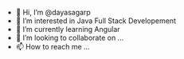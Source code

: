 - 👋 Hi, I’m @dayasagarp
- 👀 I’m interested in Java Full Stack Developement
- 🌱 I’m currently learning Angular
- 💞️ I’m looking to collaborate on ...
- 📫 How to reach me ...

<!---
dayasagarp/dayasagarp is a ✨ special ✨ repository because its `README.md` (this file) appears on your GitHub profile.
You can click the Preview link to take a look at your changes.
--->
